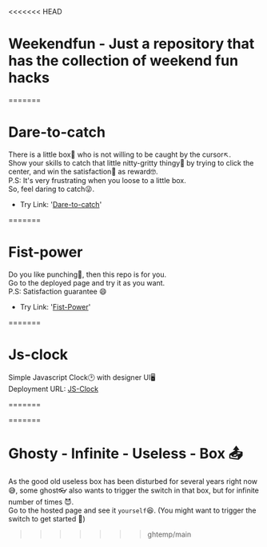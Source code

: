 <<<<<<< HEAD

# Weekendfun - Just a repository that has the collection of weekend fun hacks
=======

# Dare-to-catch
There is a little box🔲 who is not willing to be caught by the cursor↖️. <br>Show your skills to catch that little nitty-gritty thingy💠 by trying to click the center, and win the satisfaction🥇 as reward🤓.<br>
P.S: It's very frustrating when you loose to a little box.<br> So, feel daring to catch😜. <br>
 - Try Link: '[Dare-to-catch](https://wonderful-platypus-b186de.netlify.app)'

=======
# Fist-power
  Do you like punching👊, then this repo is for you.<br>
Go to the deployed page and try it as you want. <br>
P.S: Satisfaction guarantee 😄
<br>
 - Try Link:  '[Fist-Power](https://romantic-jang-734583.netlify.app/)' <br>

=======
# Js-clock
Simple Javascript Clock🕑 with designer UI🖥️
<br>
Deployment URL: [JS-Clock](https://gracious-raman-0d0e91.netlify.app/)

=======


=======
# Ghosty - Infinite - Useless - Box 📤
As the good old useless box has been disturbed for several years right now 😅, some ghost👓 also wants to trigger the switch in that box, but for infinite number of times 😈.<br>
Go to the hosted page and see it ```yourself```😆.
(You might want to trigger the switch to get started 👻)
>>>>>>> ghtemp/main
